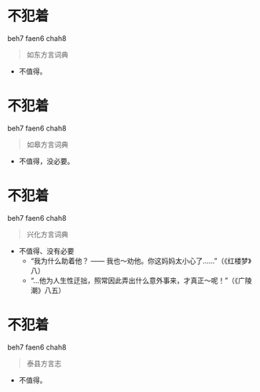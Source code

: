 # 不犯着
beh7 faen6 chah8
> 如东方言词典
- 不值得。

# 不犯着
beh7 faen6 chah8
> 如皋方言词典
- 不值得，没必要。

# 不犯着
beh7 faen6 chah8
> 兴化方言词典
- 不值得、没有必要
  - “我为什么助着他？ —— 我也～劝他。你这妈妈太小心了……”（《红楼梦》八）
  - “…他为人生性迂拙，照常因此弄出什么意外事来，才真正～呢！”（《广陵潮》八五）

# 不犯着
beh7 faen6 chah8
> 泰县方言志
- 不值得。
